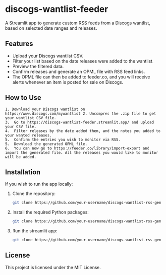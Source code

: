# discogs-wantlist-feeder
A Streamlit app to generate custom RSS feeds from a Discogs wantlist, based on selected date ranges and releases.

## Features
- Upload your Discogs wantlist CSV.
- Filter your list based on the date releases were added to the wantlist.
- Preview the filtered data.
- Confirm releases and generate an OPML file with RSS feed links.
- The OPML file can then be added to feeder.co, and you will receive alerts whenever an item is posted for sale on Discogs. 
  
## How to Use

	1. Download your Discogs wantlist on https://www.discogs.com/mywantlist 2. Uncompres the .zip file to get your wantlist CSV file.
    3.  Go to https://discogs-wantlist-feeder.streamlit.app/ and upload your CSV file.
	4.	Filter releases by the date added them, and the notes you added to your wanted releases.
	5.	Confirm the entries you wish to monitor via RSS.
	5.	Download the generated OPML file.
    6.  You can now go to https://feeder.co/library/import-export and import the generated file. All the releases you would like to monitor will be added.

## Installation
If you wish to run the app locally:

1. Clone the repository:
   ```bash
   git clone https://github.com/your-username/discogs-wantlist-rss-generator.git

2.	Install the required Python packages:

    ```bash
    git clone https://github.com/your-username/discogs-wantlist-rss-generator.git

3. Run the streamlit app:

    ```bash
    git clone https://github.com/your-username/discogs-wantlist-rss-generator.git

## License

This project is licensed under the MIT License.
